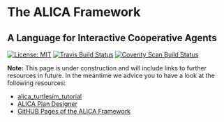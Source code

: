 # The ALICA Framework

## A Language for Interactive Cooperative Agents

[![License: MIT](https://img.shields.io/badge/License-MIT-brightgreen.svg)](https://opensource.org/licenses/MIT) [![Travis Build Status](https://secure.travis-ci.org/rapyuta-robotics/alica.svg?branch=rr-devel)](http://travis-ci.org/rapyuta-robotics/alica) [![Coverity Scan Build Status](https://scan.coverity.com/projects/rapyuta-robotics-alica/badge.svg)](https://scan.coverity.com/projects/rapyuta-robotics-alica)

**Note:** This page is under construction and will include links to further resources in future. In the meantime we advice you to have a look at the following resources:

* [alica_turtlesim_tutorial](https://github.com/rapyuta-robotics/alica-supplementary/tree/rr-devel/alica_ros_turtlesim)
* [ALICA Plan Designer](https://github.com/rapyuta-robotics/alica-supplementary/tree/rr-devel/alica_designer_runtime)
* [GitHUB Pages of the ALICA Framework](https://rapyuta-robotics.github.io/alica/)
